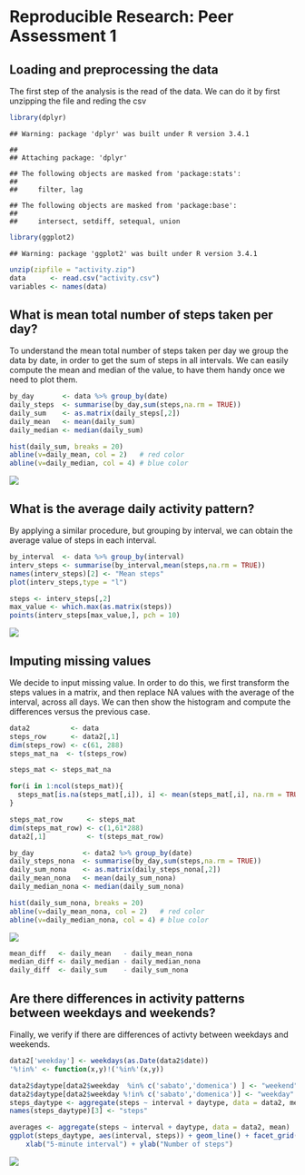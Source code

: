# Reproducible Research: Peer Assessment 1


## Loading and preprocessing the data
The first step of the analysis is the read of the data. We can do it by first unzipping the file and reding the csv


```r
library(dplyr)
```

```
## Warning: package 'dplyr' was built under R version 3.4.1
```

```
## 
## Attaching package: 'dplyr'
```

```
## The following objects are masked from 'package:stats':
## 
##     filter, lag
```

```
## The following objects are masked from 'package:base':
## 
##     intersect, setdiff, setequal, union
```

```r
library(ggplot2)
```

```
## Warning: package 'ggplot2' was built under R version 3.4.1
```

```r
unzip(zipfile = "activity.zip")
data      <- read.csv("activity.csv")
variables <- names(data)
```

## What is mean total number of steps taken per day?
To understand the mean total number of steps taken per day we group the data by date, in order to get the sum of steps in all intervals. We can easily compute the mean and median of the value, to have them handy once we need to plot them. 

```r
by_day       <- data %>% group_by(date)
daily_steps  <- summarise(by_day,sum(steps,na.rm = TRUE))
daily_sum    <- as.matrix(daily_steps[,2])
daily_mean   <- mean(daily_sum)
daily_median <- median(daily_sum)

hist(daily_sum, breaks = 20)
abline(v=daily_mean, col = 2)   # red color
abline(v=daily_median, col = 4) # blue color
```

![](PA1_template_files/figure-html/unnamed-chunk-2-1.png)<!-- -->

## What is the average daily activity pattern?
By applying a similar procedure, but grouping by interval, we can obtain the average value of steps in each interval. 

```r
by_interval  <- data %>% group_by(interval)
interv_steps <- summarise(by_interval,mean(steps,na.rm = TRUE))
names(interv_steps)[2] <- "Mean steps"
plot(interv_steps,type = "l")

steps <- interv_steps[,2]
max_value <- which.max(as.matrix(steps))
points(interv_steps[max_value,], pch = 10)
```

![](PA1_template_files/figure-html/unnamed-chunk-3-1.png)<!-- -->


## Imputing missing values
We decide to input missing value. In order to do this, we first transform the steps values in a matrix, and then replace NA values with the average of the interval, across all days.
We can then show the histogram and compute the differences versus the previous case.

```r
data2          <- data
steps_row      <- data2[,1]
dim(steps_row) <- c(61, 288)
steps_mat_na  <- t(steps_row)

steps_mat <- steps_mat_na

for(i in 1:ncol(steps_mat)){
  steps_mat[is.na(steps_mat[,i]), i] <- mean(steps_mat[,i], na.rm = TRUE)
}

steps_mat_row      <- steps_mat
dim(steps_mat_row) <- c(1,61*288)
data2[,1]          <- t(steps_mat_row)

by_day            <- data2 %>% group_by(date)
daily_steps_nona  <- summarise(by_day,sum(steps,na.rm = TRUE))
daily_sum_nona    <- as.matrix(daily_steps_nona[,2])
daily_mean_nona   <- mean(daily_sum_nona)
daily_median_nona <- median(daily_sum_nona)

hist(daily_sum_nona, breaks = 20)
abline(v=daily_mean_nona, col = 2)   # red color
abline(v=daily_median_nona, col = 4) # blue color
```

![](PA1_template_files/figure-html/unnamed-chunk-4-1.png)<!-- -->

```r
mean_diff   <- daily_mean   - daily_mean_nona
median_diff <- daily_median - daily_median_nona
daily_diff  <- daily_sum    - daily_sum_nona
```


## Are there differences in activity patterns between weekdays and weekends?
Finally, we verify if there are differences of activty between weekdays and weekends.

```r
data2['weekday'] <- weekdays(as.Date(data2$date))
'%!in%' <- function(x,y)!('%in%'(x,y))

data2$daytype[data2$weekday  %in% c('sabato','domenica') ] <- "weekend"
data2$daytype[data2$weekday %!in% c('sabato','domenica')] <- "weekday"
steps_daytype <- aggregate(steps ~ interval + daytype, data = data2, mean)
names(steps_daytype)[3] <- "steps"

averages <- aggregate(steps ~ interval + daytype, data = data2, mean)
ggplot(steps_daytype, aes(interval, steps)) + geom_line() + facet_grid(daytype ~ .) + 
    xlab("5-minute interval") + ylab("Number of steps")
```

![](PA1_template_files/figure-html/unnamed-chunk-5-1.png)<!-- -->
